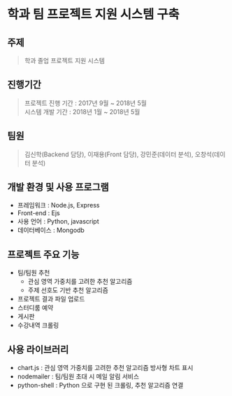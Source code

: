 # 학과 팀 프로젝트 지원 시스템 구축

## 주제
> 학과 졸업 프로젝트 지원 시스템

## 진행기간
> 프로젝트 진행 기간 : 2017년 9월 ~ 2018년 5월      
> 시스템 개발 기간 : 2018년 1월 ~ 2018년 5월

## 팀원
> 김신학(Backend 담당), 이재용(Front 담당), 강민준(데이터 분석), 오창석(데이터 분석)

## 개발 환경 및 사용 프로그램
+ 프레임워크 : Node.js, Express
+ Front-end : Ejs
+ 사용 언어 : Python, javascript
+ 데이터베이스 : Mongodb

## 프로젝트 주요 기능
+ 팀/팀원 추천
    + 관심 영역 가중치를 고려한 추천 알고리즘
    + 주제 선호도 기반 추천 알고리즘
+ 프로젝트 결과 파일 업로드
+ 스터디룸 예약
+ 게시판
+ 수강내역 크롤링

## 사용 라이브러리
+ chart.js : 관심 영역 가중치를 고려한 추천 알고리즘 방사형 차트 표시
+ nodemailer : 팀/팀원 초대 시 메일 알림 서비스
+ python-shell : Python 으로 구현 된 크롤링, 추천 알고리즘 연결

